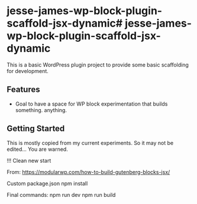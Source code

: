 # jesse-james-wp-block-plugin-scaffold-jsx-dynamic# jesse-james-wp-block-plugin-scaffold-jsx-dynamic

This is a basic WordPress plugin project to provide some basic scaffolding for development.

## Features

* Goal to have a space for WP block experimentation that builds something. anything.

## Getting Started

This is mostly copied from my current experiments. So it may not be edited... You are warned.

!!! Clean new start

From: https://modularwp.com/how-to-build-gutenberg-blocks-jsx/

Custom package.json
npm install

Final commands:
npm run dev
npm run build





